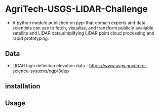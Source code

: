 # AgriTech-USGS-LIDAR-Challenge

- A python module published on pypi that domain experts and data scientists can use to fetch, visualise, and transform publicly available satellite and LIDAR data,simplifying LIDAR point cloud processing and rapid prototyping.

## Data

- LIDAR high definition elevation data - https://www.usgs.gov/core-science-systems/ngp/3dep

## installation


## Usage


